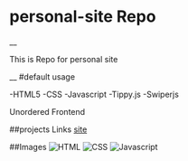 # personal-site Repo
__

<p>This is Repo for personal site</p>
__
#default usage

-HTML5
-CSS
-Javascript
-Tippy.js
-Swiperjs

Unordered
Frontend

##projects Links
[site]()

##Images
![HTML](https://img.shields.io/badge/HTML5-E34F26?style=for-the-badge&logo=html5&logoColor=white)
![CSS](https://img.shields.io/badge/CSS3-1572B6?style=for-the-badge&logo=css3&logoColor=white)
![Javascript](https://img.shields.io/badge/JavaScript-323330?style=for-the-badge&logo=javascript&logoColor=F7DF1E)
